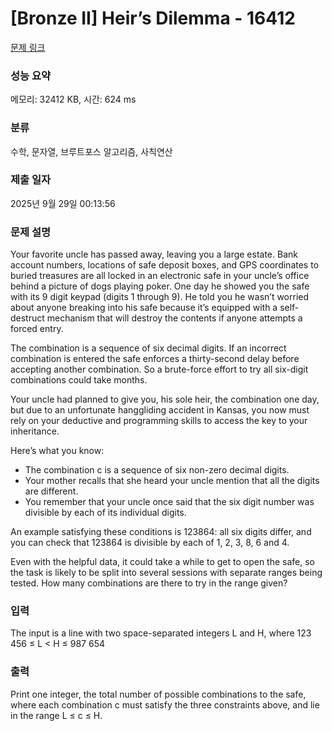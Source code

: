 # [Bronze II] Heir’s Dilemma - 16412 

[문제 링크](https://www.acmicpc.net/problem/16412) 

### 성능 요약

메모리: 32412 KB, 시간: 624 ms

### 분류

수학, 문자열, 브루트포스 알고리즘, 사칙연산

### 제출 일자

2025년 9월 29일 00:13:56

### 문제 설명

<p>Your favorite uncle has passed away, leaving you a large estate. Bank account numbers, locations of safe deposit boxes, and GPS coordinates to buried treasures are all locked in an electronic safe in your uncle’s office behind a picture of dogs playing poker. One day he showed you the safe with its 9 digit keypad (digits 1 through 9). He told you he wasn’t worried about anyone breaking into his safe because it’s equipped with a self-destruct mechanism that will destroy the contents if anyone attempts a forced entry.</p>

<p>The combination is a sequence of six decimal digits. If an incorrect combination is entered the safe enforces a thirty-second delay before accepting another combination. So a brute-force effort to try all six-digit combinations could take months.</p>

<p>Your uncle had planned to give you, his sole heir, the combination one day, but due to an unfortunate hanggliding accident in Kansas, you now must rely on your deductive and programming skills to access the key to your inheritance.</p>

<p>Here’s what you know:</p>

<ul>
	<li>The combination c is a sequence of six non-zero decimal digits.</li>
	<li>Your mother recalls that she heard your uncle mention that all the digits are different.</li>
	<li>You remember that your uncle once said that the six digit number was divisible by each of its individual digits.</li>
</ul>

<p>An example satisfying these conditions is 123864: all six digits differ, and you can check that 123864 is divisible by each of 1, 2, 3, 8, 6 and 4.</p>

<p>Even with the helpful data, it could take a while to get to open the safe, so the task is likely to be split into several sessions with separate ranges being tested. How many combinations are there to try in the range given?</p>

### 입력 

 <p>The input is a line with two space-separated integers L and H, where 123 456 ≤ L < H ≤ 987 654</p>

### 출력 

 <p>Print one integer, the total number of possible combinations to the safe, where each combination c must satisfy the three constraints above, and lie in the range L ≤ c ≤ H.</p>

